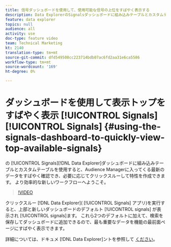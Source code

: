 ```yaml
---
title: 信号ダッシュボードを使用して、使用可能な信号の上位をすばやく表示する
description: Data ExplorerのSignalsダッシュボードに組み込みテーブルとカスタムテーブルを使用すると、Audience Managerに入ってくる最新のデータをすばやく確認し、必要に応じてクリックスルーして特性を作成できます。 より効率的な新しいワークフローへようこそ。
feature: data explorer
topics: null
audience: all
activity: use
doc-type: feature video
team: Technical Marketing
kt: 2140
translation-type: tm+mt
source-git-commit: dfd549508cc223714bdb07ac6fd2aa31e6ca5586
workflow-type: tm+mt
source-wordcount: '169'
ht-degree: 0%

---
```



# ダッシュボードを使用して表示トップをすばやく表示 [!UICONTROL Signals] [!UICONTROL Signals] {#using-the-signals-dashboard-to-quickly-view-top-available-signals}

の [!UICONTROL Signals][!DNL Data Explorer]ダッシュボードに組み込みテーブルとカスタムテーブルを使用すると、Audience Managerに入ってくる最新のデータをすばやく確認でき、必要に応じてクリックスルーして特性を作成できます。 より効率的な新しいワークフローへようこそ。

>[!VIDEO](https://video.tv.adobe.com/v/25151/?quality=12)

クリックスルー [!DNL Data Explorer]( [!UICONTROL Signals] アプリ)を実行すると、上部と新しいダッシュボードのデフォルト [!UICONTROL signals] が表示され [!UICONTROL signals]ます。 これら2つのデフォルトに加えて、検索を保存してダッシュボードに追加できるので、最も重要なデータを機能の最前面ページにすばやく表示できます。

詳細については、ドキュメ [!DNL Data Explorer]ントを参照して [ください](https://experiencecloud.adobe.com/resources/help/en_US/aam/data-explorer.html)。